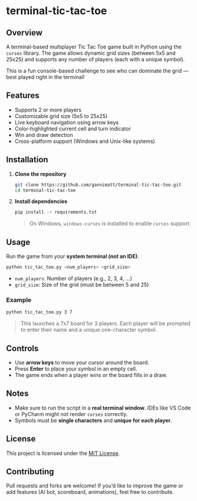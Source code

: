 # terminal-tic-tac-toe

## Overview

A terminal-based multiplayer Tic Tac Toe game built in Python using the `curses` library. The game allows dynamic grid sizes (between 5x5 and 25x25) and supports any number of players (each with a unique symbol).

This is a fun console-based challenge to see who can dominate the grid — best played right in the terminal!

## Features

- Supports 2 or more players
- Customizable grid size (5x5 to 25x25)
- Live keyboard navigation using arrow keys
- Color-highlighted current cell and turn indicator
- Win and draw detection
- Cross-platform support (Windows and Unix-like systems)

## Installation

1. **Clone the repository**
   ```bash
   git clone https://github.com/gannimatt/terminal-tic-tac-toe.git
   cd terminal-tic-tac-toe
   ```

2. **Install dependencies**
   ```bash
   pip install -r requirements.txt
   ```

   > On Windows, `windows-curses` is installed to enable `curses` support.

## Usage

Run the game from your **system terminal (not an IDE)**:

```bash
python tic_tac_toe.py <num_players> <grid_size>
```

- `num_players`: Number of players (e.g., 2, 3, 4, ...)
- `grid_size`: Size of the grid (must be between 5 and 25)

### Example

```bash
python tic_tac_toe.py 3 7
```

> This launches a 7x7 board for 3 players. Each player will be prompted to enter their name and a unique one-character symbol.

## Controls

- Use **arrow keys** to move your cursor around the board.
- Press **Enter** to place your symbol in an empty cell.
- The game ends when a player wins or the board fills in a draw.

## Notes

- Make sure to run the script in a **real terminal window**. IDEs like VS Code or PyCharm might not render `curses` correctly.
- Symbols must be **single characters** and **unique for each player**.

## License

This project is licensed under the [MIT License](LICENSE).

## Contributing

Pull requests and forks are welcome! If you’d like to improve the game or add features (AI bot, scoreboard, animations), feel free to contribute.
